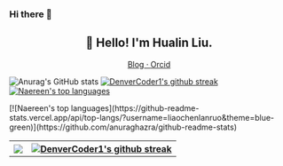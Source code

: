 ### Hi there 👋

<!--
**liaochenlanruo/liaochenlanruo** is a ✨ _special_ ✨ repository because its `README.md` (this file) appears on your GitHub profile.

Here are some ideas to get you started:

- 🔭 I’m currently working on ...
- 🌱 I’m currently learning ...
- 👯 I’m looking to collaborate on ...
- 🤔 I’m looking for help with ...
- 💬 Ask me about ...
- 📫 How to reach me: ...
- 😄 Pronouns: ...
- ⚡ Fun fact: ...
-->
### 
<h2 align="center">👋 Hello! I'm Hualin Liu.</h2>
<p align="center">
  <a href="https://liaochenlanruo.gitee.io/">
  Blog · 
  </a>
  <a href="https://orcid.org/0000-0002-3630-5522">
  Orcid
  </a>
</p>

 

 ![Anurag's GitHub stats](https://github-readme-stats.vercel.app/api?username=liaochenlanruo&theme=highcontrast&show_icons=true) [![DenverCoder1's github streak](https://github-readme-streak-stats.herokuapp.com/?user=liaochenlanruo&theme=blue-green)](https://github.com/DenverCoder1/github-readme-streak-stats)
 [![Naereen's top languages](https://github-readme-stats.vercel.app/api/top-langs/?username=liaochenlanruo&theme=blue-green)](https://github.com/anuraghazra/github-readme-stats)
 


<table style="width:100%">
  <tr>
    <th><img src=https://github-readme-stats.vercel.app/api?username=liaochenlanruo&theme=highcontrast&show_icons=true></th>
    <th><a href="https://github.com/DenverCoder1/github-readme-streak-stats"><img src="https://camo.githubusercontent.com/7d97244dc71ed7be97962126a119faa6f420e7109759dd6a846a1b62a7eb9bf5/68747470733a2f2f6769746875622d726561646d652d73747265616b2d73746174732e6865726f6b756170702e636f6d2f3f757365723d6c69616f6368656e6c616e72756f267468656d653d626c75652d677265656e" alt="DenverCoder1's github streak" data-canonical-src="https://github-readme-streak-stats.herokuapp.com/?user=liaochenlanruo&amp;theme=blue-green" style="max-width:100%;"></a></th>
  </tr>
  <tr>
  [![Naereen's top languages](https://github-readme-stats.vercel.app/api/top-langs/?username=liaochenlanruo&theme=blue-green)](https://github.com/anuraghazra/github-readme-stats)
  </tr>
</table>

